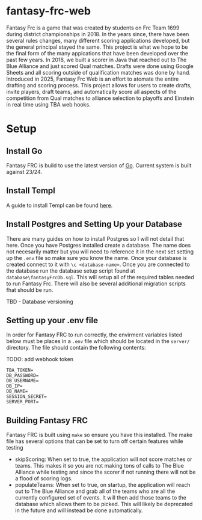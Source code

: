 # fantasy-frc-web

Fantasy Frc is a game that was created by students on Frc Team 1699 during
district championships in 2018. In the years since, there have been several
rules changes, many different scoring applications developed, but the general
principal stayed the same. This project is what we hope to be the final form of
the many appications that have been developed over the past few years. In 2018,
we built a scorer in Java that reached out to The Blue Alliance and just scored
Qual matches. Drafts were done using Google Sheets and all scoring outside of
qualification matches was done by hand. Introduced in 2025, Fantasy Frc Web is
an effort to atomate the entire drafting and scoring process. This project
allows for users to create drafts, invite players, draft teams, and
automatically score all aspects of the competition from Qual matches to
alliance selection to playoffs and Einstein in real time using TBA web hooks.

# Setup

## Install Go
Fantasy FRC is build to use the latest version of
[Go](https://go.dev/doc/install). Current system is built against 23/24.

## Install Templ
A guide to install Templ can be found
[here](https://templ.guide/quick-start/installation/).

## Install Postgres and Setting Up your Database
There are many guides on how to install Postgres so I will not detail that
here. Once you have Postgres installed create a database. The name does not
necesarily matter but you will need to reference it in the next set setting up
the `.env` file so make sure you know the name. Once your database is created
connect to it with `\c <database-name>`. Once you are connected to the database
run the database setup script found at `database\fantasyFrcDb.sql`. This will
setup all of the required tables needed to run Fantasy Frc. There will also be
several additional migration scripts fhat should be run.

TBD - Database versioning

## Setting up your .env file

In order for Fantasy FRC to run correctly, the envirment variables listed below
must be places in a `.env` file which should be located in the `server/`
directory. The file should contain the following contents:

TODO: add webhook token

```
TBA_TOKEN=
DB_PASSWORD=
DB_USERNAME=
DB_IP=
DB_NAME=
SESSION_SECRET=
SERVER_PORT=
```

## Building Fantasy FRC

Fantasy FRC is built using `make` so ensure you have this installed. The make
file has several options that can be set to turn off certain features while
testing
- skipScoring: When set to true, the application will not score matches or
  teams. This makes it so you are not making tons of calls to The Blue Alliance
  while testing and since the scorer if not running there will not be a flood
      of scoring logs.
- populateTeams: When set to true, on startup, the application will reach out
  to The Blue Alliance and grab all of the teams who are all the currently
  configured set of events. It will then add those teams to the database which
  allows them to be picked. This will likely be deprecated in the future and
  will instead be done automatically.
